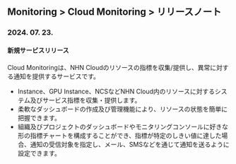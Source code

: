 ## Monitoring > Cloud Monitoring > リリースノート

### 2024. 07. 23.

#### 新規サービスリリース
Cloud Monitoringは、NHN Cloudのリソースの指標を収集/提供し、異常に対する通知を提供するサービスです。
* Instance、GPU Instance、NCSなどNHN Cloud内のリソースに対するシステム及びサービス指標を収集・提供します。
* 柔軟なダッシュボードの作成及び管理機能により、リソースの状態を簡単に把握できます。
* 組織及びプロジェクトのダッシュボードやモニタリングコンソールに好きな形の指標チャートを構成することができ、指標が特定のしきい値に達した場合、通知の受信対象を指定し、メール、SMSなどを通じて通知を送るように設定できます。
